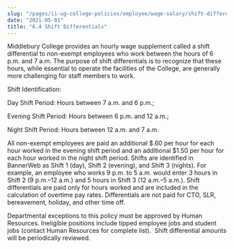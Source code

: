 ```yaml
---
slug: "/pages/ii-ug-college-policies/employee/wage-salary/shift-differentials"
date: "2021-05-01"
title: "6.4 Shift Differentials"
---
```


Middlebury College provides an hourly wage supplement called a shift differential to non-exempt employees who work between the hours of 6 p.m. and 7 a.m. The purpose of shift differentials is to recognize that these hours, while essential to operate the facilities of the College, are generally more challenging for staff members to work.

Shift Identification:

Day Shift Period: Hours between 7 a.m. and 6 p.m.;

Evening Shift Period: Hours between 6 p.m. and 12 a.m.;

Night Shift Period: Hours between 12 a.m. and 7 a.m.

All non-exempt employees are paid an additional $.60 per hour for each hour worked in the evening shift period and an additional $1.50 per hour for each hour worked in the night shift period. Shifts are identified in BannerWeb as Shift 1 (day), Shift 2 (evening), and Shift 3 (nights). For example, an employee who works 9 p.m. to 5 a.m. would enter 3 hours in Shift 2 (9 p.m.–12 a.m.) and 5 hours in Shift 3 (12 a.m.–5 a.m.). Shift differentials are paid only for hours worked and are included in the calculation of overtime pay rates. Differentials are not paid for CTO, SLR, bereavement, holiday, and other time off.

Departmental exceptions to this policy must be approved by Human Resources. Ineligible positions include tipped employee jobs and student jobs (contact Human Resources for complete list).  Shift differential amounts will be periodically reviewed.